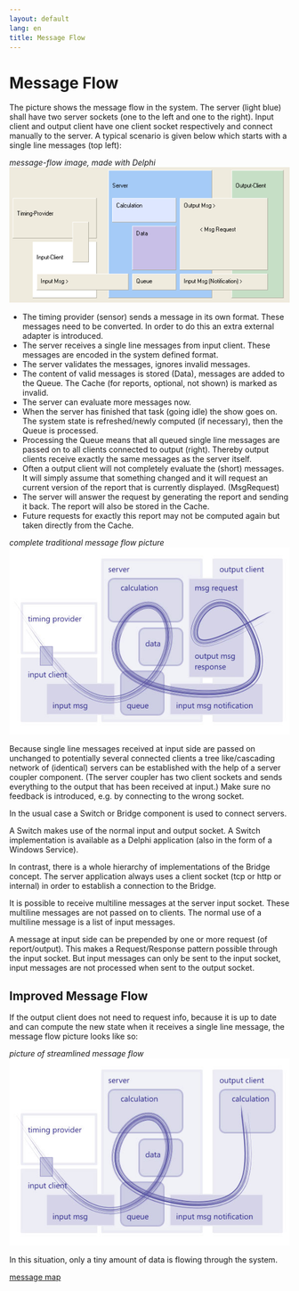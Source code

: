 ```yaml
---
layout: default
lang: en
title: Message Flow
---
```


# Message Flow

The picture shows the message flow in the system.
The server (light blue) shall have two server sockets (one to the left and one to the right).
Input client and output client have one client socket respectively and connect manually to the server.
A typical scenario is given below which starts with a single line messages (top left):

*message-flow image, made with Delphi*<br>
![Message-Flow Graph](../images/MsgFlow.png)

- The timing provider (sensor) sends a message in its own format.
  These messages need to be converted.
  In order to do this an extra external adapter is introduced.
- The server receives a single line messages from input client.
  These messages are encoded in the system defined format.
- The server validates the messages, ignores invalid messages.
- The content of valid messages is stored (Data), messages are added to the Queue.
  The Cache (for reports, optional, not shown) is marked as invalid.
- The server can evaluate more messages now.
- When the server has finished that task (going idle) the show goes on.
  The system state is refreshed/newly computed (if necessary), then the Queue is processed.
- Processing the Queue means that all queued single line messages are passed on to all clients connected to output (right).
  Thereby output clients receive exactly the same messages as the server itself.
- Often a output client will not completely evaluate the (short) messages.
  It will simply assume that something changed and it will request an current version of the report that is currently displayed. (MsgRequest)
- The server will answer the request by generating the report and sending it back.
  The report will also be stored in the Cache.
- Future requests for exactly this report may not be computed again but taken directly from the Cache.

*complete traditional message flow picture*<br>
![Message-Flow 01 Blue](../images/MsgFlow-01-blue.jpg)

Because single line messages received at input side are passed on unchanged
to potentially several connected clients
a tree like/cascading network of (identical) servers can be established
with the help of a server coupler component.
(The server coupler has two client sockets and sends everything to the output that has been received at input.)
Make sure no feedback is introduced, e.g. by connecting to the wrong socket.

In the usual case a Switch or Bridge component is used to connect servers.

A Switch makes use of the normal input and output socket.
A Switch implementation is available as a Delphi application (also in the form of a Windows Service).

In contrast, there is a whole hierarchy of implementations of the Bridge concept.
The server application always uses a client socket (tcp or http or internal) in order to establish a connection to the Bridge.

It is possible to receive multiline messages at the server input socket.
These multiline messages are not passed on to clients.
The normal use of a multiline message is a list of input messages.

A message at input side can be prepended by one or more request (of report/output).
This makes a Request/Response pattern possible through the input socket.
But input messages can only be sent to the input socket,
input messages are not processed when sent to the output socket.

## Improved Message Flow

If the output client does not need to request info,
because it is up to date and can compute the new state when it receives a single line message,
the message flow picture looks like so:

*picture of streamlined message flow*<br>
![Message-Flow 02 Blue](../images/MsgFlow-02-blue.jpg)

In this situation, only a tiny amount of data is flowing through the system.

[message map](doc-msg-map.html)